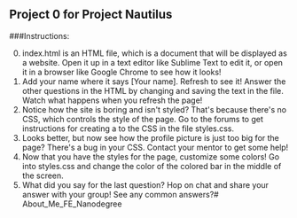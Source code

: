## Project 0 for Project Nautilus ##

###Instructions:

0. index.html is an HTML file, which is a document that will be displayed as a website. Open it up in a text editor like Sublime Text to edit it, or open it in a browser like Google Chrome to see how it looks!
1. Add your name where it says [Your name]. Refresh to see it! Answer the other questions in the HTML by changing and saving the text in the file. Watch what happens when you refresh the page!
2. Notice how the site is boring and isn't styled? That's because there's no CSS, which controls the style of the page. Go to the forums to get instructions for creating a <link> to the CSS in the file styles.css.
3. Looks better, but now see how the profile picture is just too big for the page? There's a bug in your CSS. Contact your mentor to get some help!
4. Now that you have the styles for the page, customize some colors! Go into styles.css and change the color of the colored bar in the middle of the screen.
5. What did you say for the last question? Hop on chat and share your answer with your group! See any common answers?# About_Me_FE_Nanodegree
